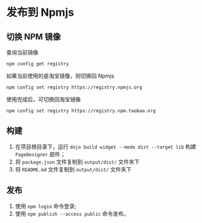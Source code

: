 # 发布到 Npmjs

## 切换 NPM 镜像

查询当前镜像

```shell
npm config get registry
```

如果当前使用的是淘宝镜像，则切换回 Npmjs

```shell
npm config set registry https://registry.npmjs.org
```

使用完成后，可切换回淘宝镜像

```shell
npm config set registry https://registry.npm.taobao.org
```

## 构建

1. 在项目根目录下，运行 `dojo build widget --mode dist --target lib` 构建 `PageDesigner` 部件；
2. 将 `package.json` 文件复制到 `output/dist/` 文件夹下
3. 将 `README.md` 文件复制到 `output/dist/` 文件夹下

## 发布

1. 使用 `npm login` 命令登录;
2. 使用 `npm publish --access public` 命令发布。
